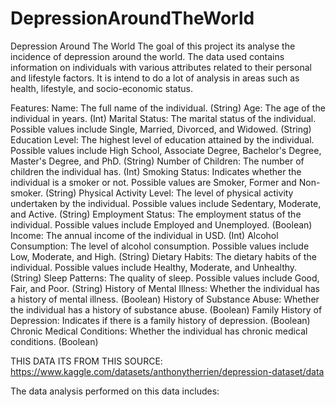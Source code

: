 # DepressionAroundTheWorld
Depression Around The World
  The goal of this project its analyse the incidence of depression around the world.
The data used contains information on individuals with various attributes related to their personal and lifestyle factors. 
It is intend to do a lot of analysis in areas such as health, lifestyle, and socio-economic status.

Features: 
Name: The full name of the individual. (String)
Age: The age of the individual in years. (Int)
Marital Status: The marital status of the individual. Possible values include Single, Married, Divorced, and Widowed. (String)
Education Level: The highest level of education attained by the individual. Possible values include High School, Associate Degree, Bachelor's Degree, Master's Degree, and PhD. (String)
Number of Children: The number of children the individual has. (Int)
Smoking Status: Indicates whether the individual is a smoker or not. Possible values are Smoker, Former and Non-smoker. (String)
Physical Activity Level: The level of physical activity undertaken by the individual. Possible values include Sedentary, Moderate, and Active. (String)
Employment Status: The employment status of the individual. Possible values include Employed and Unemployed. (Boolean)
Income: The annual income of the individual in USD. (Int)
Alcohol Consumption: The level of alcohol consumption. Possible values include Low, Moderate, and High. (String)
Dietary Habits: The dietary habits of the individual. Possible values include Healthy, Moderate, and Unhealthy. (String)
Sleep Patterns: The quality of sleep. Possible values include Good, Fair, and Poor. (String)
History of Mental Illness: Whether the individual has a history of mental illness. (Boolean)
History of Substance Abuse: Whether the individual has a history of substance abuse. (Boolean)
Family History of Depression: Indicates if there is a family history of depression. (Boolean)
Chronic Medical Conditions: Whether the individual has chronic medical conditions. (Boolean)

THIS DATA ITS FROM THIS SOURCE: https://www.kaggle.com/datasets/anthonytherrien/depression-dataset/data

The data analysis performed on this data includes:
